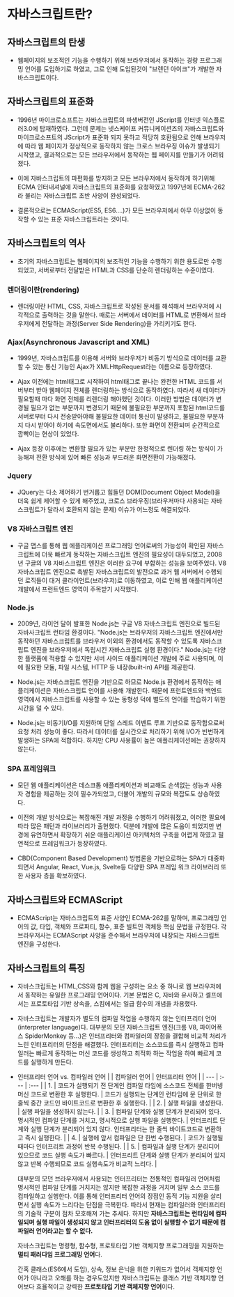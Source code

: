 # 자바스크립트란?

## 자바스크립트의 탄생

- 웹페이지의 보조적인 기능을 수행하기 위해 브라우저에서 동작하는 경량 프로그래밍
  언어를 도입하기로 하였고, 그로 인해 도입된것이 "브렌던 아이크"가 개발한 자바스크립트이다.

## 자바스크립트의 표준화

- 1996년 마이크로소프트는 자바스크립트의 파생버전인 JScript를 인터넷 익스플로러3.0에 탑재하였다.
  그런데 문제는 넷스케이프 커뮤니케이션즈의 자바스크립트와 마이크로소프트의 JScript가 표준화 되지 못하고 적당히
  호환됨으로 인해 브라우저에 따라 웹 페이지가 정상적으로 동작하지 않는 크로스 브라우징 이슈가 발생되기 시작했고,
  결과적으로는 모든 브라우저에서 동작하는 웹 페이지를 만들기가 어려워졌다.

- 이에 자바스크립트의 파편화를 방지하고 모든 브라우저에서 동작하게 하기위해 ECMA 인터내셔널에 자바스크립트의 표준화를 요청하였고
  1997년에 ECMA-262 라 불리는 자바스크립트 초반 사양이 완성되었다.

- 결론적으로는 ECMAScript(ES5, ES6....)가 모든 브라우저에서 아무 이상없이 동작할 수 있는 표준 자바스크립트라는 것이다.

## 자바스크립트의 역사

- 초기의 자바스크립트는 웹페이지의 보조적인 기능을 수행하기 위한 용도로만 수행되었고, 서버로부터
  전달받은 HTML과 CSS를 단순히 렌더링하는 수준이였다.

### 렌더링이란(rendering)

- 렌더링이란 HTML, CSS, 자바스크립트로 작성된 문서를 해석해서 브라우저에 시각적으로 출력하는 것을 말한다.
  때로는 서버에서 데이터를 HTML로 변환해서 브라우저에게 전달하는 과정(Server Side Rendering)을 가리키기도 한다.

### Ajax(Asynchronous Javascript and XML)

- 1999년, 자바스크립트를 이용해 서버와 브라우저가 비동기 방식으로 데이터를 교환할 수 있는 통신 기능인 Ajax가 XMLHttpRequest라는
  이름으로 등장하였다.

- Ajax 이전에는 html태그로 시작하여 html태그로 끝나는 완전한 HTML 코드를 서버부터 받아 웹페이지 전체를 렌더링하는 방식으로
  동작하였다. 따라서 새 데이터가 필요할때 마다 화면 전체를 리렌더링 해야했던 것이다. 이러한 방법은 데이터가 변경될 필요가 없는
  부분까지 변경되기 때문에 불필요한 부분까지 포함된 html코드를 서버로부터 다시 전송받아야해 불필요한 데이터 통신이 발생하고,
  불필요한 부분까지 다시 받아야 하기에 속도면에서도 불리하다. 또한 화면이 전환되며 순간적으로 깜빡이는 현상이 있었다.

- Ajax 등장 이후에는 변환할 필요가 있는 부분만 한정적으로 렌더링 하는 방식이 가능해져 전환 방식에 있어 빠른 성능과 부드러운 화면전환이 가능해졌다.

### Jquery

- JQuery는 다소 제어하기 번거롭고 힘들던 DOM(Document Object Model)을 더욱 쉽게 제어할 수 있게 해주었고,
  크로스 브라우징(브라우저마다 사용되는 자바스크립트가 달라서 호환되지 않는 문제) 이슈가 어느정도 해결되었다.

### V8 자바스크립트 엔진

- 구글 맵스를 통해 웹 에플리케이션 프로그래밍 언어로써의 가능성이 확인된 자바스크립트에 더욱 빠르게 동작하는 자바스크립트 엔진의 필요성이 대두되었고,
  2008년 구글의 V8 자바스크립트 엔진은 이러한 요구에 부합하는 성능을 보여주었다.
  V8 자바스크립트 엔진으로 촉발된 자바스크립트의 발전으로 과거 웹 서버에서 수행되던 로직들이 대거 클라이언트(브라우저)로 이동하였고, 이로 인해
  웹 애플리케이션 개발에서 프런트엔드 영역이 주목받기 시작했다.

### Node.js

- 2009년, 라이언 달이 발표한 Node.js는 구글 V8 자바스크립트 엔진으로 빌드된 자바사크립트 런타임 환경이다.
  "Node.js는 브라우저의 자바스크립트 엔진에서만 동작하던 자바스크립트를 브라우저 이외의 환경에서도 동작할 수 있도록
  자바스크립트 엔진을 브라우저에서 독립시킨 자바스크립트 실행 환경이다." Node.js는 다양한 플랫폼에 적용할 수 있지만
  서버 사이드 애플리케이션 개발에 주로 사용되며, 이에 필요한 모듈, 파일 시스템, HTTP 등 내장(built-in) API를 제공한다.

- Node.js는 자바스크립트 엔진을 기반으로 하므로 Node.js 환경에서 동작하는 애플리케이션은 자바스크립트 언어를 사용해 개발한다.
  때문에 프런트엔드와 백엔드 영역에서 자바스크립트를 사용할 수 있는 동형성 덕에 별도의 언어를 학습하기 위한 시간을 덜 수 있다.

- Node.js는 비동기I/O를 지원하며 단일 스레드 이벤트 루프 기반으로 동작함으로써 요청 처리 성능이 좋다. 따라서 데이터를 실시간으로 처리하기 위해
  I/O가 빈번하게 발생하는 SPA에 적합하다. 하지만 CPU 사용률이 높은 애플리케이션에는 권장하지 않는다.

### SPA 프레임워크

- 모던 웹 애플리케이션은 데스크톱 애플리케이션과 비교해도 손색없는 성능과 사용자 경험을 제공하는 것이 필수가되었고, 더불어
  개발의 규모와 복잡도도 상승하였다.

- 이전의 개발 방식으로는 복잡해진 개발 과정을 수행하기 어려워졌고, 이러한 필요에 따라 많은 패턴과 라이브러리가 출현했다.
  덕분에 개발에 많은 도움이 되었지만 변경에 유연하면서 확장하기 쉬운 애플리케이션 아키텍처의 구축을 어렵게 하였고 필연적으로 프레임워크가 등장하였다.

- CBD(Component Based Development) 방법론을 기반으로하는 SPA가 대중화 되면서 Angular, React, Vue.js, Svelte등 다양한 SPA 프레임 워크 라이브러리 또한
  사용자 층을 확보하였다.

## 자바스크립트와 ECMAScript

- ECMAScript는 자바스크립트의 표준 사양인 ECMA-262를 말하며, 프로그래밍 언어의 값, 타입, 객체와 프로퍼티, 함수, 표준 빌트인 객체등 핵심 문법을
  규정한다. 각 브라우저사는 ECMAScript 사양을 준수해서 브라우저에 내장되는 자바스크립트 엔진을 구성한다.

## 자바스크립트의 특징

- 자바스크립트는 HTML,CSS와 함께 웹을 구성하는 요소 중 하나로 웹 브라우저에서 동작하는 유일한 프로그래밍 언어이다.
  기본 문법은 C, 자바와 유사하고 셀프에서는 프로토타입 기반 상속을, 스킴에서는 일급 함수의 개념을 차용했다.

- 자바스크립트는 개발자가 별도의 컴파일 작업을 수행하지 않는 인터프리터 언어(interpreter language)다.
  대부분의 모던 자바스크립트 엔진(크롬 V8, 파이어폭스 SpiderMonkey 등...)은 인터프리터와 컴파일러의 장점을 결합해 비교적 처리가 느린
  인터프리터의 단점을 해결했다. 인터프리터는 소스코드를 즉시 실행하고 컴파일러는 빠르게 동작하는 머신 코드를 생성하고 최적화 하는 작업을 하여
  빠르게 코드를 실행하게 만든다.

- 인터프리터 언어 vs. 컴파일러 언어
  | | 컴파일러 언어 | 인터프리터 언어 |
  | --- | :--- | :--- |
  | 1. | 코드가 실행되기 전 단계인 컴파일 타임에 소스코드 전체를 한버넹 머신 코드로 변환한 후 실행한다. | 코드가 실행되는 단계인 런타임에 문 단위로 한 줄씩 중간 코드인 바이트코드로 변환한 후 실행한다. |
  | 2. | 실행 파일을 생성한다. | 실행 파일을 생성하지 않는다. |
  | 3. | 컴파일 단계와 실행 단계가 분리되어 있다. 명시적인 컴파일 단계를 거치고, 명시적으로 실행 파일을 실행한다. | 인터프리트 단계와 실행 단계가 분리되어 있지 않다. 인터프리터는 한 줄씩 바이트코드로 변환하고 즉시 실행한다. |
  | 4. | 실행에 앞서 컴파일은 단 한번 수행된다. | 코드가 실행될 때마다 인터프리트 과정이 반복 수행된다. |
  | 5. | 컴파일과 실행 단계가 분리디어 있으므로 코드 실행 속도가 빠르다. | 인터프리트 단계와 실행 단계가 분리되어 있지 않고 반복 수행되므로 코드 실행속도가 비교적 느리다. |

  대부분의 모던 브라우저에서 사용되는 인터프리터는 전통적인 컴파일러 언어처럼 명시적인 컴파일 단계를 거치지는 않지만 복잡한 과정을 거치며 일부 소스 코드를 컴파일하고 실행한다.
  이를 통해 인터프리터 언어의 장점인 동적 기능 지원을 살리면서 실행 속도가 느리다는 단점을 극복한다. 따라서 현재는 컴파일러와 인터프리터의 기술적 구분이 점차 모호해져 가는 추세다.
  하지만 <strong>자바스크립트는 런타임에 컴파일되며 실행 파일이 생성되지 않고 인터프리터의 도움 없이 실행할 수 없기 때문에 컴파일러 언어라고는 할 수 없다.</strong><br />
  
  자바스크립트는 명령형, 함수형, 프로토타입 기반 객체지향 프로그래밍을 지원하는 <strong>멀티 패러다임 프로그래밍 언어</strong>다.<br />
 
  간혹 클래스(ES6에서 도입), 상속, 정보 은닉을 위한 키워드가 없어서 객체지향 언어가 아니라고 오해를 하는 경우도있지만 자바스크립트는
  클래스 기반 객체지향 언어보다 효율적이고 강력한 <strong>프로토타입 기반 객체지향 언어</strong>이다.
